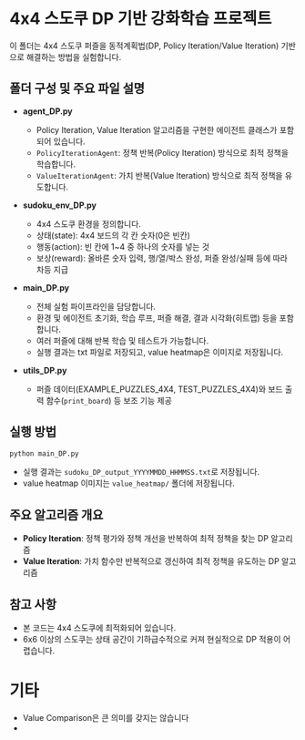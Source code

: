 # 4x4 스도쿠 DP 기반 강화학습 프로젝트

이 폴더는 4x4 스도쿠 퍼즐을 동적계획법(DP, Policy Iteration/Value Iteration) 기반으로 해결하는 방법을 실험합니다.

## 폴더 구성 및 주요 파일 설명

- **agent_DP.py**
  - Policy Iteration, Value Iteration 알고리즘을 구현한 에이전트 클래스가 포함되어 있습니다.
  - `PolicyIterationAgent`: 정책 반복(Policy Iteration) 방식으로 최적 정책을 학습합니다.
  - `ValueIterationAgent`: 가치 반복(Value Iteration) 방식으로 최적 정책을 유도합니다.

- **sudoku_env_DP.py**
  - 4x4 스도쿠 환경을 정의합니다.
  - 상태(state): 4x4 보드의 각 칸 숫자(0은 빈칸)
  - 행동(action): 빈 칸에 1~4 중 하나의 숫자를 넣는 것
  - 보상(reward): 올바른 숫자 입력, 행/열/박스 완성, 퍼즐 완성/실패 등에 따라 차등 지급

- **main_DP.py**
  - 전체 실험 파이프라인을 담당합니다.
  - 환경 및 에이전트 초기화, 학습 루프, 퍼즐 해결, 결과 시각화(히트맵) 등을 포함합니다.
  - 여러 퍼즐에 대해 반복 학습 및 테스트가 가능합니다.
  - 실행 결과는 txt 파일로 저장되고, value heatmap은 이미지로 저장됩니다.

- **utils_DP.py**
  - 퍼즐 데이터(EXAMPLE_PUZZLES_4X4, TEST_PUZZLES_4X4)와 보드 출력 함수(`print_board`) 등 보조 기능 제공

## 실행 방법

```bash
python main_DP.py
```

- 실행 결과는 `sudoku_DP_output_YYYYMMDD_HHMMSS.txt`로 저장됩니다.
- value heatmap 이미지는 `value_heatmap/` 폴더에 저장됩니다.

## 주요 알고리즘 개요

- **Policy Iteration**: 정책 평가와 정책 개선을 반복하여 최적 정책을 찾는 DP 알고리즘
- **Value Iteration**: 가치 함수만 반복적으로 갱신하여 최적 정책을 유도하는 DP 알고리즘

## 참고 사항

- 본 코드는 4x4 스도쿠에 최적화되어 있습니다.
- 6x6 이상의 스도쿠는 상태 공간이 기하급수적으로 커져 현실적으로 DP 적용이 어렵습니다.

# 기타
- Value Comparison은 큰 의미를 갖지는 않습니다
- 